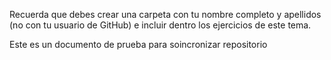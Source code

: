 Recuerda que debes crear una carpeta con tu nombre completo y apellidos (no con tu usuario de GitHub) e incluir dentro los ejercicios de este tema.

Este es un documento de prueba para soincronizar repositorio
